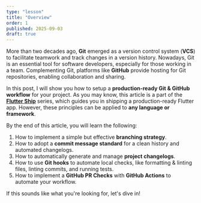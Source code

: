 ```yaml
---
type: "lesson"
title: "Overview"
order: 1
published: 2025-09-03
draft: true
---
```


More than two decades ago, **Git** emerged as a version control system (**VCS**) to facilitate teamwork and track changes in a version history. Nowadays, Git is an essential tool for software developers, especially for those working in a team. Complementing Git, platforms like **GitHub** provide hosting for Git repositories, enabling collaboration and sharing.

In this post, I will show you how to setup a **production-ready Git & GitHub workflow** for your project. As you may know, this article is a part of the [**Flutter Ship**](../) series, which guides you in shipping a production-ready Flutter app. However, these principles can be applied to **any language or framework**.

By the end of this article, you will learn the following:

1.  How to implement a simple but effective **branching strategy**.
2.  How to adopt a **commit message standard** for a clean history and automated changelogs.
3.  How to automatically generate and manage **project changelogs**.
4.  How to use **Git hooks** to automate local checks, like formatting & linting files, linting commits, and running tests.
5.  How to implement a **GitHub PR Checks** with **GitHub Actions** to automate your workflow.

If this sounds like what you're looking for, let's dive in!
